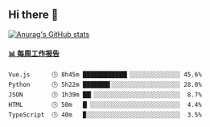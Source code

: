 ## Hi there 👋

[![Anurag's GitHub stats](https://github-readme-stats.vercel.app/api?username=OriLight152)](https://github.com/anuraghazra/github-readme-stats)

<!--
**OriLight152/OriLight152** is a ✨ _special_ ✨ repository because its `README.md` (this file) appears on your GitHub profile.

Here are some ideas to get you started:

- 🔭 I’m currently working on ...
- 🌱 I’m currently learning ...
- 👯 I’m looking to collaborate on ...
- 🤔 I’m looking for help with ...
- 💬 Ask me about ...
- 📫 How to reach me: ...
- 😄 Pronouns: ...
- ⚡ Fun fact: ...
-->

<!-- waka-box start -->
#### <a href="https://gist.github.com/92c8d5b388768c10efcba86e82b7c4fb" target="_blank">📊 每周工作报告</a>
```text
Vue.js      🕓 8h45m ████████████▎░░░░░░░░░░░░░░ 45.6%
Python      🕓 5h22m ███████▌░░░░░░░░░░░░░░░░░░░ 28.0%
JSON        🕓 1h39m ██▎░░░░░░░░░░░░░░░░░░░░░░░░  8.7%
HTML        🕓 50m   █▏░░░░░░░░░░░░░░░░░░░░░░░░░  4.4%
TypeScript  🕓 40m   ▉░░░░░░░░░░░░░░░░░░░░░░░░░░  3.5%
```
<!-- Powered by https://github.com/journey-ad/waka-box-go . -->
<!-- waka-box end -->
